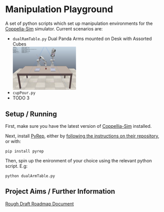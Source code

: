 # Manipulation Playground

A set of python scripts which set up manipulation environments for the [Coppelia-Sim](https://www.coppeliarobotics.com/) simulator. Current scenarios are:

- `dualRamTable.py` Dual Panda Arms mounted on Desk with Assorted Cubes  <img src='pictures/dualArm.png' width=200px style='display: block'>
- `cupPour.py`
- TODO 3

## Setup / Running

First, make sure you have the latest version of [Coppellia-Sim](https://www.coppeliarobotics.com/) installed.

Next, install [PyRep](https://github.com/stepjam/PyRep), either by [following the instructions on their repository](https://github.com/stepjam/PyRep), or with:

```
pip install pyrep
```

Then, spin up the enironment of your choice using the relevant python script. E.g:

```
python dualArmTable.py
```

## Project Aims / Further Information

[Rough Draft Roadmap Document](https://www.overleaf.com/read/xvrdrpzdckfw)